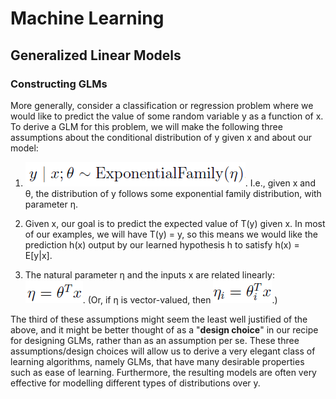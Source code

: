 # Machine Learning

## Generalized Linear Models

### Constructing GLMs

More generally, consider a classification or regression problem where we would like to predict the value of some random variable y as a function of x. To derive a GLM for this problem, we will make the following three assumptions about the conditional distribution of y given x and about our model:

1. 	![](pic/y_given_x_paramiterized_by_theta.png). I.e., given x and θ, the distribution of y follows some exponential family distribution, with parameter η.

2. 	Given x, our goal is to predict the expected value of T(y) given x. In most of our examples, we will have T(y) = y, so this means we would like the prediction h(x) output by our learned hypothesis h to satisfy h(x) = E[y|x].

3. 	The natural parameter η and the inputs x are related linearly: ![](pic/eta.png). (Or, if η is vector-valued, then ![](pic/vector_valued_eta.png).)

The third of these assumptions might seem the least well justified of the above, and it might be better thought of as a "**design choice**" in our recipe for designing GLMs, rather than as an assumption per se. These three assumptions/design choices will allow us to derive a very elegant class of learning algorithms, namely GLMs, that have many desirable properties such as ease of learning. Furthermore, the resulting models are often very effective for modelling different types of distributions over y.